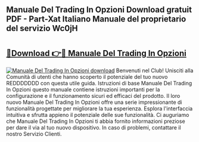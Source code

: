 ## Manuale Del Trading In Opzioni Download gratuit PDF - Part-Xat Italiano Manuale del proprietario del servizio Wc0jH

# <h2><a href="http://dfc1656.blite.top/?on=Manuale+Del+Trading+In+Opzioni">🔗Download 👉🔴 Manuale Del Trading In Opzioni</a></h2>

[![Manuale Del Trading In Opzioni download](https://i.imgur.com/lujVjoI.png)](http://dfc1656.blite.top/?on=Manuale+Del+Trading+In+Opzioni)
Benvenuti nel Club! Unisciti alla Comunità di utenti che hanno scoperto il potenziale del tuo nuovo REDDDDDDD con questa utile guida. Istruzioni di base Manuale Del Trading In Opzioni questo manuale contiene istruzioni importanti per la configurazione e il funzionamento sicuri ed efficaci del prodotto. Il loro nuovo Manuale Del Trading In Opzioni offre una serie impressionante di funzionalità progettate per migliorare la tua esperienza. Esplora l'interfaccia intuitiva e sfrutta appieno il potenziale delle sue funzionalità. Ci auguriamo che Manuale Del Trading In Opzioni ti abbia fornito informazioni preziose per dare il via al tuo nuovo dispositivo. In caso di problemi, contattare il nostro Servizio Clienti.
